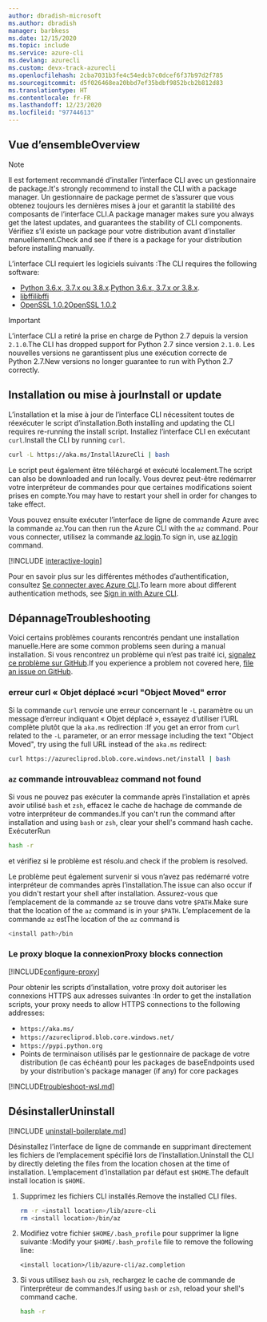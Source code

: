 ```yaml
---
author: dbradish-microsoft
ms.author: dbradish
manager: barbkess
ms.date: 12/15/2020
ms.topic: include
ms.service: azure-cli
ms.devlang: azurecli
ms.custom: devx-track-azurecli
ms.openlocfilehash: 2cba7031b3fe4c54edcb7c0dcef6f37b97d2f785
ms.sourcegitcommit: d5f026468ea20bbd7ef35bdbf9852bcb2b812d83
ms.translationtype: HT
ms.contentlocale: fr-FR
ms.lasthandoff: 12/23/2020
ms.locfileid: "97744613"
---
```

## <a name="overview"></a><span data-ttu-id="c99a9-101">Vue d’ensemble</span><span class="sxs-lookup"><span data-stu-id="c99a9-101">Overview</span></span>

> [!NOTE]
> <span data-ttu-id="c99a9-102">Il est fortement recommandé d’installer l’interface CLI avec un gestionnaire de package.</span><span class="sxs-lookup"><span data-stu-id="c99a9-102">It's strongly recommend to install the CLI with a package manager.</span></span> <span data-ttu-id="c99a9-103">Un gestionnaire de package permet de s’assurer que vous obtenez toujours les dernières mises à jour et garantit la stabilité des composants de l’interface CLI.</span><span class="sxs-lookup"><span data-stu-id="c99a9-103">A package manager makes sure you always get the latest updates, and guarantees the stability of CLI components.</span></span> <span data-ttu-id="c99a9-104">Vérifiez s’il existe un package pour votre distribution avant d’installer manuellement.</span><span class="sxs-lookup"><span data-stu-id="c99a9-104">Check and see if there is a package for your distribution before installing manually.</span></span>

<span data-ttu-id="c99a9-105">L’interface CLI requiert les logiciels suivants :</span><span class="sxs-lookup"><span data-stu-id="c99a9-105">The CLI requires the following software:</span></span>

* <span data-ttu-id="c99a9-106">[Python 3.6.x, 3.7.x ou 3.8.x](https://www.python.org/downloads/).</span><span class="sxs-lookup"><span data-stu-id="c99a9-106">[Python 3.6.x, 3.7.x or 3.8.x](https://www.python.org/downloads/).</span></span>
* [<span data-ttu-id="c99a9-107">libffi</span><span class="sxs-lookup"><span data-stu-id="c99a9-107">libffi</span></span>](https://sourceware.org/libffi/)
* [<span data-ttu-id="c99a9-108">OpenSSL 1.0.2</span><span class="sxs-lookup"><span data-stu-id="c99a9-108">OpenSSL 1.0.2</span></span>](https://www.openssl.org/source/)

> [!IMPORTANT]
>
> <span data-ttu-id="c99a9-109">L’interface CLI a retiré la prise en charge de Python 2.7 depuis la version `2.1.0`.</span><span class="sxs-lookup"><span data-stu-id="c99a9-109">The CLI has dropped support for Python 2.7 since version `2.1.0`.</span></span> <span data-ttu-id="c99a9-110">Les nouvelles versions ne garantissent plus une exécution correcte de Python 2.7.</span><span class="sxs-lookup"><span data-stu-id="c99a9-110">New versions no longer guarantee to run with Python 2.7 correctly.</span></span>

## <a name="install-or-update"></a><span data-ttu-id="c99a9-111">Installation ou mise à jour</span><span class="sxs-lookup"><span data-stu-id="c99a9-111">Install or update</span></span>

<span data-ttu-id="c99a9-112">L’installation et la mise à jour de l’interface CLI nécessitent toutes de réexécuter le script d’installation.</span><span class="sxs-lookup"><span data-stu-id="c99a9-112">Both installing and updating the CLI requires re-running the install script.</span></span> <span data-ttu-id="c99a9-113">Installez l’interface CLI en exécutant `curl`.</span><span class="sxs-lookup"><span data-stu-id="c99a9-113">Install the CLI by running `curl`.</span></span>

```bash
curl -L https://aka.ms/InstallAzureCli | bash
```

<span data-ttu-id="c99a9-114">Le script peut également être téléchargé et exécuté localement.</span><span class="sxs-lookup"><span data-stu-id="c99a9-114">The script can also be downloaded and run locally.</span></span> <span data-ttu-id="c99a9-115">Vous devrez peut-être redémarrer votre interpréteur de commandes pour que certaines modifications soient prises en compte.</span><span class="sxs-lookup"><span data-stu-id="c99a9-115">You may have to restart your shell in order for changes to take effect.</span></span>

<span data-ttu-id="c99a9-116">Vous pouvez ensuite exécuter l’interface de ligne de commande Azure avec la commande `az`.</span><span class="sxs-lookup"><span data-stu-id="c99a9-116">You can then run the Azure CLI with the `az` command.</span></span> <span data-ttu-id="c99a9-117">Pour vous connecter, utilisez la commande [az login](/cli/azure/reference-index#az-login).</span><span class="sxs-lookup"><span data-stu-id="c99a9-117">To sign in, use [az login](/cli/azure/reference-index#az-login) command.</span></span>

[!INCLUDE [interactive-login](interactive-login.md)]

<span data-ttu-id="c99a9-118">Pour en savoir plus sur les différentes méthodes d’authentification, consultez [Se connecter avec Azure CLI](../authenticate-azure-cli.md).</span><span class="sxs-lookup"><span data-stu-id="c99a9-118">To learn more about different authentication methods, see [Sign in with Azure CLI](../authenticate-azure-cli.md).</span></span>

## <a name="troubleshooting"></a><span data-ttu-id="c99a9-119">Dépannage</span><span class="sxs-lookup"><span data-stu-id="c99a9-119">Troubleshooting</span></span>

<span data-ttu-id="c99a9-120">Voici certains problèmes courants rencontrés pendant une installation manuelle.</span><span class="sxs-lookup"><span data-stu-id="c99a9-120">Here are some common problems seen during a manual installation.</span></span> <span data-ttu-id="c99a9-121">Si vous rencontrez un problème qui n’est pas traité ici, [signalez ce problème sur GitHub](https://github.com/Azure/azure-cli/issues).</span><span class="sxs-lookup"><span data-stu-id="c99a9-121">If you experience a problem not covered here, [file an issue on GitHub](https://github.com/Azure/azure-cli/issues).</span></span>

### <a name="curl-object-moved-error"></a><span data-ttu-id="c99a9-122">erreur curl « Objet déplacé »</span><span class="sxs-lookup"><span data-stu-id="c99a9-122">curl "Object Moved" error</span></span>

<span data-ttu-id="c99a9-123">Si la commande `curl` renvoie une erreur concernant le `-L` paramètre ou un message d’erreur indiquant « Objet déplacé », essayez d’utiliser l’URL complète plutôt que la `aka.ms` redirection :</span><span class="sxs-lookup"><span data-stu-id="c99a9-123">If you get an error from `curl` related to the `-L` parameter, or an error message including the text "Object Moved", try using the full URL instead of the `aka.ms` redirect:</span></span>

```bash
curl https://azurecliprod.blob.core.windows.net/install | bash
```

### <a name="az-command-not-found"></a><span data-ttu-id="c99a9-124">`az` commande introuvable</span><span class="sxs-lookup"><span data-stu-id="c99a9-124">`az` command not found</span></span>

<span data-ttu-id="c99a9-125">Si vous ne pouvez pas exécuter la commande après l’installation et après avoir utilisé `bash` et `zsh`, effacez le cache de hachage de commande de votre interpréteur de commandes.</span><span class="sxs-lookup"><span data-stu-id="c99a9-125">If you can't run the command after installation and using `bash` or `zsh`, clear your shell's command hash cache.</span></span> <span data-ttu-id="c99a9-126">Exécuter</span><span class="sxs-lookup"><span data-stu-id="c99a9-126">Run</span></span>

```bash
hash -r
```

<span data-ttu-id="c99a9-127">et vérifiez si le problème est résolu.</span><span class="sxs-lookup"><span data-stu-id="c99a9-127">and check if the problem is resolved.</span></span>

<span data-ttu-id="c99a9-128">Le problème peut également survenir si vous n’avez pas redémarré votre interpréteur de commandes après l’installation.</span><span class="sxs-lookup"><span data-stu-id="c99a9-128">The issue can also occur if you didn't restart your shell after installation.</span></span> <span data-ttu-id="c99a9-129">Assurez-vous que l’emplacement de la commande `az` se trouve dans votre `$PATH`.</span><span class="sxs-lookup"><span data-stu-id="c99a9-129">Make sure that the location of the `az` command is in your `$PATH`.</span></span> <span data-ttu-id="c99a9-130">L’emplacement de la commande `az` est</span><span class="sxs-lookup"><span data-stu-id="c99a9-130">The location of the `az` command is</span></span>

```bash
<install path>/bin
```

### <a name="proxy-blocks-connection"></a><span data-ttu-id="c99a9-131">Le proxy bloque la connexion</span><span class="sxs-lookup"><span data-stu-id="c99a9-131">Proxy blocks connection</span></span>

[!INCLUDE[configure-proxy](configure-proxy.md)]

<span data-ttu-id="c99a9-132">Pour obtenir les scripts d’installation, votre proxy doit autoriser les connexions HTTPS aux adresses suivantes :</span><span class="sxs-lookup"><span data-stu-id="c99a9-132">In order to get the installation scripts, your proxy needs to allow HTTPS connections to the following addresses:</span></span>

* `https://aka.ms/`
* `https://azurecliprod.blob.core.windows.net/`
* `https://pypi.python.org`
* <span data-ttu-id="c99a9-133">Points de terminaison utilisés par le gestionnaire de package de votre distribution (le cas échéant) pour les packages de base</span><span class="sxs-lookup"><span data-stu-id="c99a9-133">Endpoints used by your distribution's package manager (if any) for core packages</span></span>

[!INCLUDE[troubleshoot-wsl.md](troubleshoot-wsl.md)]

## <a name="uninstall"></a><span data-ttu-id="c99a9-134">Désinstaller</span><span class="sxs-lookup"><span data-stu-id="c99a9-134">Uninstall</span></span>

[!INCLUDE [uninstall-boilerplate.md](uninstall-boilerplate.md)]

<span data-ttu-id="c99a9-135">Désinstallez l’interface de ligne de commande en supprimant directement les fichiers de l’emplacement spécifié lors de l’installation.</span><span class="sxs-lookup"><span data-stu-id="c99a9-135">Uninstall the CLI by directly deleting the files from the location chosen at the time of installation.</span></span> <span data-ttu-id="c99a9-136">L’emplacement d’installation par défaut est `$HOME`.</span><span class="sxs-lookup"><span data-stu-id="c99a9-136">The default install location is `$HOME`.</span></span>

1. <span data-ttu-id="c99a9-137">Supprimez les fichiers CLI installés.</span><span class="sxs-lookup"><span data-stu-id="c99a9-137">Remove the installed CLI files.</span></span>

   ```bash
   rm -r <install location>/lib/azure-cli
   rm <install location>/bin/az
   ```

2. <span data-ttu-id="c99a9-138">Modifiez votre fichier `$HOME/.bash_profile` pour supprimer la ligne suivante :</span><span class="sxs-lookup"><span data-stu-id="c99a9-138">Modify your `$HOME/.bash_profile` file to remove the following line:</span></span>

   ```text
   <install location>/lib/azure-cli/az.completion
   ```

3. <span data-ttu-id="c99a9-139">Si vous utilisez `bash` ou `zsh`, rechargez le cache de commande de l’interpréteur de commandes.</span><span class="sxs-lookup"><span data-stu-id="c99a9-139">If using `bash` or `zsh`, reload your shell's command cache.</span></span>

   ```bash
   hash -r
   ```